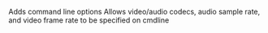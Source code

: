 Adds command line options
Allows video/audio codecs, audio sample rate, and video frame rate to be specified on cmdline
